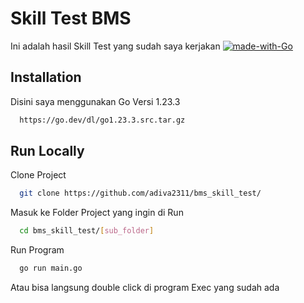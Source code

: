 # Skill Test BMS

Ini adalah hasil Skill Test yang sudah saya kerjakan
[![made-with-Go](https://img.shields.io/badge/Made%20with-Go-1f425f.svg)](https://go.dev/)
## Installation

Disini saya menggunakan Go Versi 1.23.3

```bash
  https://go.dev/dl/go1.23.3.src.tar.gz
```
    
## Run Locally

Clone Project

```bash
  git clone https://github.com/adiva2311/bms_skill_test/
```

Masuk ke Folder Project yang ingin di Run

```bash
  cd bms_skill_test/[sub_folder]
```

Run Program

```bash
  go run main.go
```

Atau bisa langsung double click di program Exec yang sudah ada
